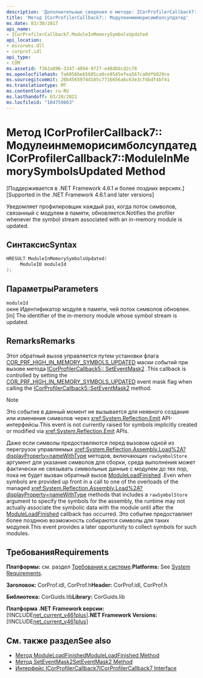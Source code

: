```yaml
---
description: 'Дополнительные сведения о методе: ICorProfilerCallback7:: Модулеинмеморисимболсупдатед'
title: 'Метод ICorProfilerCallback7:: Модулеинмеморисимболсупдатед'
ms.date: 03/30/2017
api_name:
- ICorProfilerCallback7.ModuleInMemorySymbolsUpdated
api_location:
- mscorwks.dll
- corprof.idl
api_type:
- COM
ms.assetid: f362a896-3247-4894-9727-e48dbbcd2c78
ms.openlocfilehash: fa6056beb5685ca9ce9545efea567ca0df6029ce
ms.sourcegitcommit: 20b4565974d185c7716656a6c63e3cfdbdf4bf41
ms.translationtype: MT
ms.contentlocale: ru-RU
ms.lasthandoff: 03/20/2021
ms.locfileid: "104759863"
---
```

# <a name="icorprofilercallback7moduleinmemorysymbolsupdated-method"></a><span data-ttu-id="54282-103">Метод ICorProfilerCallback7:: Модулеинмеморисимболсупдатед</span><span class="sxs-lookup"><span data-stu-id="54282-103">ICorProfilerCallback7::ModuleInMemorySymbolsUpdated Method</span></span>

<span data-ttu-id="54282-104">[Поддерживается в .NET Framework 4.6.1 и более поздних версиях.]</span><span class="sxs-lookup"><span data-stu-id="54282-104">[Supported in the .NET Framework 4.6.1 and later versions]</span></span>  
  
 <span data-ttu-id="54282-105">Уведомляет профилировщик каждый раз, когда поток символов, связанный с модулем в памяти, обновляется.</span><span class="sxs-lookup"><span data-stu-id="54282-105">Notifies the profiler whenever the symbol stream associated with an in-memory module is updated.</span></span>  
  
## <a name="syntax"></a><span data-ttu-id="54282-106">Синтаксис</span><span class="sxs-lookup"><span data-stu-id="54282-106">Syntax</span></span>  
  
```cpp  
HRESULT ModuleInMemorySymbolsUpdated(  
     ModuleID moduleId  
);  
```  
  
## <a name="parameters"></a><span data-ttu-id="54282-107">Параметры</span><span class="sxs-lookup"><span data-stu-id="54282-107">Parameters</span></span>  

 `moduleId`  
 <span data-ttu-id="54282-108">окне Идентификатор модуля в памяти, чей поток символов обновлен.</span><span class="sxs-lookup"><span data-stu-id="54282-108">[in] The identifier of the in-memory module whose symbol stream is updated.</span></span>  
  
## <a name="remarks"></a><span data-ttu-id="54282-109">Remarks</span><span class="sxs-lookup"><span data-stu-id="54282-109">Remarks</span></span>  

 <span data-ttu-id="54282-110">Этот обратный вызов управляется путем установки флага [COR_PRF_HIGH_IN_MEMORY_SYMBOLS_UPDATED](cor-prf-high-monitor-enumeration.md) маски событий при вызове метода [ICorProfilerCallback5:: SetEventMask2](icorprofilerinfo5-seteventmask2-method.md) .</span><span class="sxs-lookup"><span data-stu-id="54282-110">This callback is controlled by setting the [COR_PRF_HIGH_IN_MEMORY_SYMBOLS_UPDATED](cor-prf-high-monitor-enumeration.md) event mask flag when calling the [ICorProfilerCallback5::SetEventMask2](icorprofilerinfo5-seteventmask2-method.md) method.</span></span>  
  
> [!NOTE]
> <span data-ttu-id="54282-111">Это событие в данный момент не вызывается для неявного создания или изменения символов через <xref:System.Reflection.Emit> API-интерфейсы.</span><span class="sxs-lookup"><span data-stu-id="54282-111">This event is not currently raised for symbols implicitly created or modified via <xref:System.Reflection.Emit> APIs.</span></span>  
  
 <span data-ttu-id="54282-112">Даже если символы предоставляются перед вызовом одной из перегрузок управляемых <xref:System.Reflection.Assembly.Load%2A?displayProperty=nameWithType> методов, включающих `rawSymbolStore` аргумент для указания символов для сборки, среда выполнения может фактически не связывать символьные данные с модулем до тех пор, пока не будет вызван обратный вызов [ModuleLoadFinished](icorprofilercallback-moduleloadfinished-method.md) .</span><span class="sxs-lookup"><span data-stu-id="54282-112">Even when symbols are provided up front in a call to one of the overloads of the managed <xref:System.Reflection.Assembly.Load%2A?displayProperty=nameWithType> methods that includes a `rawSymbolStore` argument to specify the symbols for the assembly, the runtime may not actually associate the symbolic data with the module until after the [ModuleLoadFinished](icorprofilercallback-moduleloadfinished-method.md) callback has occurred.</span></span> <span data-ttu-id="54282-113">Это событие предоставляет более позднюю возможность собираются символы для таких модулей.</span><span class="sxs-lookup"><span data-stu-id="54282-113">This event provides a later opportunity to collect symbols for such modules.</span></span>  
  
## <a name="requirements"></a><span data-ttu-id="54282-114">Требования</span><span class="sxs-lookup"><span data-stu-id="54282-114">Requirements</span></span>  

 <span data-ttu-id="54282-115">**Платформы:** см. раздел [Требования к системе](../../get-started/system-requirements.md).</span><span class="sxs-lookup"><span data-stu-id="54282-115">**Platforms:** See [System Requirements](../../get-started/system-requirements.md).</span></span>  
  
 <span data-ttu-id="54282-116">**Заголовок:** CorProf.idl, CorProf.h</span><span class="sxs-lookup"><span data-stu-id="54282-116">**Header:** CorProf.idl, CorProf.h</span></span>  
  
 <span data-ttu-id="54282-117">**Библиотека:** CorGuids.lib</span><span class="sxs-lookup"><span data-stu-id="54282-117">**Library:** CorGuids.lib</span></span>  
  
 <span data-ttu-id="54282-118">**Платформа .NET Framework версии:**[!INCLUDE[net_current_v461plus](../../../../includes/net-current-v461plus-md.md)]</span><span class="sxs-lookup"><span data-stu-id="54282-118">**.NET Framework Versions:** [!INCLUDE[net_current_v461plus](../../../../includes/net-current-v461plus-md.md)]</span></span>  
  
## <a name="see-also"></a><span data-ttu-id="54282-119">См. также раздел</span><span class="sxs-lookup"><span data-stu-id="54282-119">See also</span></span>

- [<span data-ttu-id="54282-120">Метод ModuleLoadFinished</span><span class="sxs-lookup"><span data-stu-id="54282-120">ModuleLoadFinished Method</span></span>](icorprofilercallback-moduleloadfinished-method.md)
- [<span data-ttu-id="54282-121">Метод SetEventMask2</span><span class="sxs-lookup"><span data-stu-id="54282-121">SetEventMask2 Method</span></span>](icorprofilerinfo5-seteventmask2-method.md)
- [<span data-ttu-id="54282-122">Интерфейс ICorProfilerCallback7</span><span class="sxs-lookup"><span data-stu-id="54282-122">ICorProfilerCallback7 Interface</span></span>](icorprofilercallback7-interface.md)
